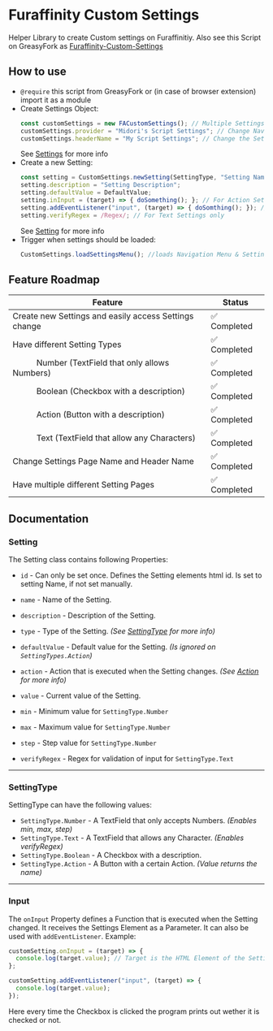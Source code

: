 # Furaffinity Custom Settings

Helper Library to create Custom settings on Furaffinitiy. Also see this Script on GreasyFork as [Furaffinity-Custom-Settings](https://greasyfork.org/scripts/475041-furaffinity-custom-settings)

## How to use

- `@require` this script from GreasyFork or (in case of browser extension) import it as a module
- Create Settings Object:
  ```javascript
  const customSettings = new FACustomSettings(); // Multiple Settings Pages can be created
  customSettings.provider = "Midori's Script Settings"; // Change Navigation Settings Name
  customSettings.headerName = "My Script Settings"; // Change the Settings Header Name
  ```
  See [Settings](#settings) for more info
- Create a new Setting:
  ```javascript
  const setting = CustomSettings.newSetting(SettingType, "Setting Name");
  setting.description = "Setting Description";
  setting.defaultValue = DefaultValue;
  setting.inInput = (target) => { doSomething(); }; // For Action Settings when clicked otherwise every time the Setting is changed
  setting.addEventListener("input", (target) => { doSomthing(); }); // Alternative to onInput
  setting.verifyRegex = /Regex/; // For Text Settings only
  ```
  See [Setting](#setting) for more info
- Trigger when settings should be loaded:
  ```javascript
  CustomSettings.loadSettingsMenu(); //loads Navigation Menu & Settings if on Settings Page
  ```

## Feature Roadmap

| Feature                                               | Status      |
| ----------------------------------------------------- | ----------- |
| Create new Settings and easily access Settings change | ✅ Completed |
| Have different Setting Types                          | ✅ Completed |
| ⠀⠀⠀⠀Number (TextField that only allows Numbers)       | ✅ Completed |
| ⠀⠀⠀⠀Boolean (Checkbox with a description)             | ✅ Completed |
| ⠀⠀⠀⠀Action (Button with a description)                | ✅ Completed |
| ⠀⠀⠀⠀Text (TextField that allow any Characters)        | ✅ Completed |
| Change Settings Page Name and Header Name             | ✅ Completed |
| Have multiple different Setting Pages                 | ✅ Completed |

## Documentation

### Setting

The Setting class contains following Properties:

- `id` - Can only be set once. Defines the Setting elements html id. Is set to setting Name, if not set manually.
- `name` - Name of the Setting.
- `description` - Description of the Setting.
- `type` - Type of the Setting. *(See [SettingType](#settingtype) for more info)*
- `defaultValue` - Default value for the Setting. *(Is ignored on `SettingTypes.Action`)*
- `action` - Action that is executed when the Setting changes. *(See [Action](#action) for more info)*
- `value` - Current value of the Setting.

- `min` - Minimum value for `SettingType.Number`
- `max` - Maximum value for `SettingType.Number`
- `step` - Step value for `SettingType.Number`

- `verifyRegex` - Regex for validation of input for `SettingType.Text`

---

### SettingType

SettingType can have the following values:

- `SettingType.Number` - A TextField that only accepts Numbers. *(Enables min, max, step)*
- `SettingType.Text` - A TextField that allows any Character. *(Enables verifyRegex)*
- `SettingType.Boolean` - A Checkbox with a description.
- `SettingType.Action` - A Button with a certain Action. *(Value returns the name)*

---

### Input

The `onInput` Property defines a Function that is executed when the Setting changed. It receives the Settings Element as a Parameter. It can also be used with `addEventListener`. Example:

```javascript
customSetting.onInput = (target) => {
  console.log(target.value); // Target is the HTML Element of the Setting
};
```

```javascript
customSetting.addEventListener("input", (target) => {
  console.log(target.value);
});
```

Here every time the Checkbox is clicked the program prints out wether it is checked or not.
